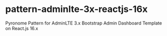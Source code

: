 # pattern-adminlte-3x-reactjs-16x
Pyronome Pattern for AdminLTE 3.x Bootstrap Admin Dashboard Template on React.js 16.x
